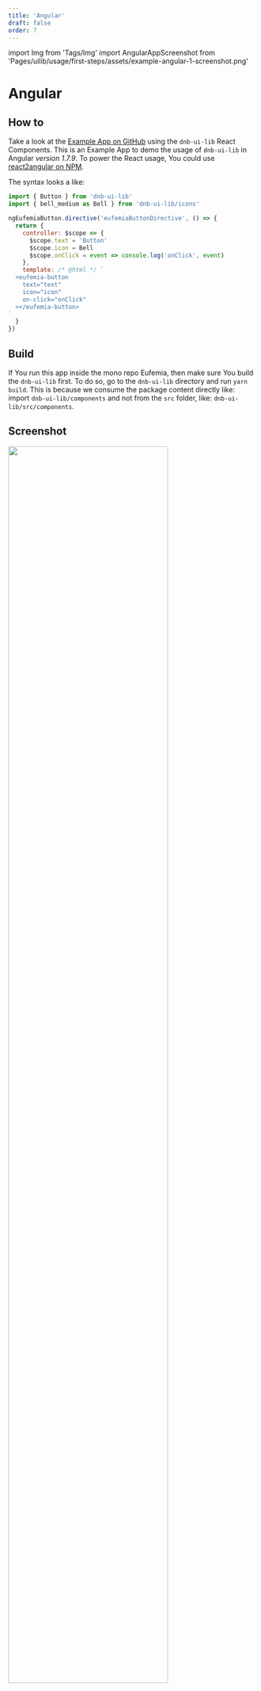 ```yaml
---
title: 'Angular'
draft: false
order: 7
---
```


import Img from 'Tags/Img'
import AngularAppScreenshot from 'Pages/uilib/usage/first-steps/assets/example-angular-1-screenshot.png'

# Angular

## How to

Take a look at the [Example App on GitHub](https://github.com/dnbexperience/eufemia/tree/develop/packages/examples/example-angular-1) using the `dnb-ui-lib` React Components.
This is an Example App to demo the usage of `dnb-ui-lib` in Angular _version 1.7.9_. To power the React usage, You could use [react2angular on NPM](https://www.npmjs.com/package/react2angular).

The syntax looks a like:

```js
import { Button } from 'dnb-ui-lib'
import { bell_medium as Bell } from 'dnb-ui-lib/icons'

ngEufemiaButton.directive('eufemiaButtonDirective', () => {
  return {
    controller: $scope => {
      $scope.text = 'Button'
      $scope.icon = Bell
      $scope.onClick = event => console.log('onClick', event)
    },
    template: /* @html */ `
  <eufemia-button
    text="text"
    icon="icon"
    on-click="onClick"
  ></eufemia-button>
`
  }
})
```

## Build

If You run this app inside the mono repo Eufemia, then make sure You build the `dnb-ui-lib` first. To do so, go to the `dnb-ui-lib` directory and run `yarn build`. This is because we consume the package content directly like: import `dnb-ui-lib/components` and not from the `src` folder, like: `dnb-ui-lib/src/components`.

## Screenshot

<Img src={AngularAppScreenshot} caption="Screenshot of Angular Example App" width="80%" />
